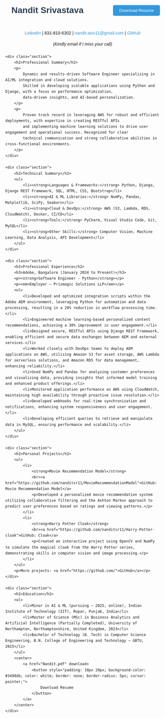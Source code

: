 <!DOCTYPE html>
<html lang="en">
<head>
    <meta charset="UTF-8">
    <meta name="viewport" content="width=device-width, initial-scale=1.0">
    <title>Nandit Srivastava</title>
    <style>
        body {
            font-family: Arial, sans-serif;
            line-height: 1.6;
            margin: 20px;
        }
        h1, h2 {
            color: #2c3e50;
        }
        ul {
            list-style-type: square;
            margin-left: 20px;
        }
        a {
            color: #3498db;
            text-decoration: none;
        }
        a:hover {
            text-decoration: underline;
        }
        .contact {
            margin-bottom: 20px;
        }
        .section {
            margin-bottom: 30px;
        }
    </style>
</head>
<body>
    <div style="display: flex; justify-content: space-between; align-items: center; margin-bottom: 20px;">
        <h1 style="margin: 20;">Nandit Srivastava</h1>
        <a href="Nandit.pdf" download>
            <button style="padding: 10px 20px; background-color: #3498db; color: white; border: none; border-radius: 5px; cursor: pointer;">
                Download Resume
            </button>
        </a>
    </div>
    <center>
        <div class="contact">
            <p>
                <a href="https://www.linkedin.com/in/nandit-srivastava-782597335/">LinkedIn</a> |
                831-810-6302 |
                <a href="mailto:nandit.aws11@gmail.com">nandit.aws11@gmail.com</a> |
                <a href="https://github.com/">GitHub</a>
            </p>
            <p><em>(Kindly email if I miss your call)</em></p>
        </div>
    </center>
   
    <div class="section">
        <h2>Professional Summary</h2>
        <p>
            Dynamic and results-driven Software Engineer specializing in AI/ML integration and cloud solutions. 
            Skilled in developing scalable applications using Python and Django, with a focus on performance optimization, 
            data-driven insights, and AI-based personalization.
        </p>
        <p>
            Proven track record in leveraging AWS for robust and efficient deployments, with expertise in creating RESTful APIs 
            and implementing machine learning solutions to drive user engagement and operational success. Recognized for clear 
            technical communication and strong collaborative abilities in cross-functional environments.
        </p>
    </div>

    <div class="section">
        <h2>Technical Summary</h2>
        <ul>
            <li><strong>Languages & Frameworks:</strong> Python, Django, Django REST Framework, SQL, HTML, CSS, Bootstrap</li>
            <li><strong>AI & ML Libraries:</strong> NumPy, Pandas, Matplotlib, SciPy, Seaborn</li>
            <li><strong>Cloud & DevOps:</strong> AWS (S3, Lambda, RDS, CloudWatch), Docker, CI/CD</li>
            <li><strong>Tools:</strong> PyCharm, Visual Studio Code, Git, MySQL</li>
            <li><strong>Other Skills:</strong> Computer Vision, Machine Learning, Data Analysis, API Development</li>
        </ul>
    </div>

    <div class="section">
        <h2>Professional Experience</h2>
        <h3>Adobe, Bangalore (January 2024 to Present)</h3>
        <p><strong>Software Engineer - Python</strong></p>
        <p><em>Employer – Prismagic Solutions LLP</em></p>
        <ul>
            <li>Developed and optimized integration scripts within the Adobe AEM environment, leveraging Python for automation and data processing, resulting in a 20% reduction in workflow processing time.</li>
            <li>Engineered machine learning-based personalized content recommendations, achieving a 30% improvement in user engagement.</li>
            <li>Designed secure, RESTful APIs using Django REST Framework, enabling efficient and secure data exchanges between AEM and external services.</li>
            <li>Worked closely with DevOps teams to deploy AEM applications on AWS, utilizing Amazon S3 for asset storage, AWS Lambda for serverless solutions, and Amazon RDS for data management, enhancing reliability.</li>
            <li>Used NumPy and Pandas for analyzing customer preferences and visualizing data, providing insights that informed model training and enhanced product offerings.</li>
            <li>Monitored application performance on AWS using CloudWatch, maintaining high availability through proactive issue resolution.</li>
            <li>Developed webhooks for real-time synchronization and notifications, enhancing system responsiveness and user engagement.</li>
            <li>Developing efficient queries to retrieve and manipulate data in MySQL, ensuring performance and scalability.</li>
        </ul>
    </div>

    <div class="section">
        <h2>Personal Projects</h2>
        <ul>
            <li>
                <strong>Movie Recommendation Model</strong>
                <br><a href="https://github.com/nanditsr11/MovieRecommendationModel">GitHub: Movie Recommendation Model</a>
                <p>Developed a personalized movie recommendation system utilizing collaborative filtering and the Ashton Markov approach to predict user preferences based on ratings and viewing patterns.</p>
            </li>
            <li>
                <strong>Harry Potter Cloak</strong>
                <br><a href="https://github.com/nanditsr11/Harry-Potter-cloak">GitHub: Cloak</a>
                <p>Created an interactive project using OpenCV and NumPy to simulate the magical cloak from the Harry Potter series, demonstrating skills in computer vision and image processing.</p>
            </li>
        </ul>
        <p>More projects: <a href="https://github.com/">GitHub</a></p>
    </div>

    <div class="section">
        <h2>Education</h2>
        <ul>
            <li>Minor in AI & ML (pursuing – 2025, online), Indian Institute of Technology (IIT), Ropar, Punjab, India</li>
            <li>Master of Science (MSc) in Business Analytics and Artificial Intelligence (Partially Completed), University of Northampton, Northamptonshire, United Kingdom, 2023</li>
            <li>Bachelor of Technology (B. Tech) in Computer Science Engineering, B.N. College of Engineering and Technology – GBTU, 2015</li>
        </ul>
        <center>
            <a href="Nandit.pdf" download>
                <button style="padding: 10px 20px; background-color: #3498db; color: white; border: none; border-radius: 5px; cursor: pointer;">
                    Download Resume
                </button>
            </a>
        </center>
    </div>
</body>
</html>
